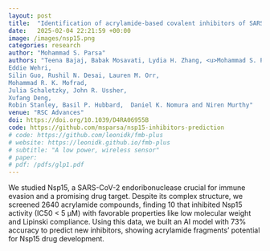 ```yaml
---
layout: post
title:  "Identification of acrylamide-based covalent inhibitors of SARS-CoV-2 (SCoV-2) Nsp15 using high-throughput screening and machine learning"
date:   2025-02-04 22:21:59 +00:00
image: /images/nsp15.png
categories: research
author: "Mohammad S. Parsa"
authors: "Teena Bajaj, Babak Mosavati, Lydia H. Zhang, <u>Mohammad S. Parsa</u>, Huanchen Wang, Evan M. Kerek, Xueying Liang, Seyed Amir Tabatabaei Dakhili,
Eddie Wehri,
Silin Guo, Rushil N. Desai, Lauren M. Orr,
Mohammad R. K. Mofrad,
Julia Schaletzky, John R. Ussher,
Xufang Deng,
Robin Stanley, Basil P. Hubbard,  Daniel K. Nomura and Niren Murthy"
venue: "RSC Advances"
doi: https://doi.org/10.1039/D4RA06955B
code: https://github.com/msparsa/nsp15-inhibitors-prediction
# code: https://github.com/leonidk/fmb-plus
# website: https://leonidk.github.io/fmb-plus
# subtitle: "A low power, wireless sensor"
# paper: 
# pdf: /pdfs/glp1.pdf
---
```

We studied Nsp15, a SARS-CoV-2 endoribonuclease crucial for immune evasion and a promising drug target. Despite its complex structure, we screened 2640 acrylamide compounds, finding 10 that inhibited Nsp15 activity (IC50 < 5 μM) with favorable properties like low molecular weight and Lipinski compliance. Using this data, we built an AI model with 73% accuracy to predict new inhibitors, showing acrylamide fragments’ potential for Nsp15 drug development.

